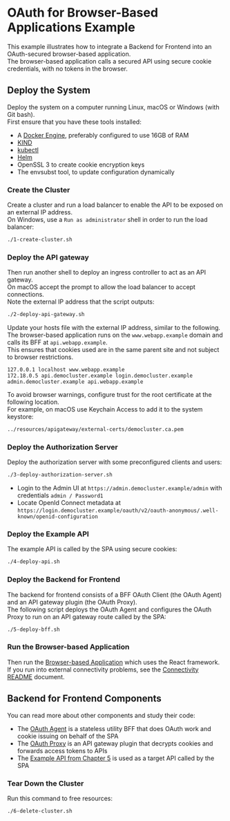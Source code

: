 # OAuth for Browser-Based Applications Example

This example illustrates how to integrate a Backend for Frontend into an OAuth-secured browser-based application.\
The browser-based application calls a secured API using secure cookie credentials, with no tokens in the browser.

## Deploy the System

Deploy the system on a computer running Linux, macOS or Windows (with Git bash).\
First ensure that you have these tools installed:

- A [Docker Engine](https://docs.docker.com/engine/install), preferably configured to use 16GB of RAM
- [KIND](https://kind.sigs.k8s.io/docs/user/quick-start/#installation)
- [kubectl](https://kubernetes.io/docs/tasks/tools)
- [Helm](https://helm.sh/docs/intro/install)
- OpenSSL 3 to create cookie encryption keys
- The envsubst tool, to update configuration dynamically

### Create the Cluster

Create a cluster and run a load balancer to enable the API to be exposed on an external IP address.\
On Windows, use a `Run as administrator` shell in order to run the load balancer:

```bash
./1-create-cluster.sh
```

### Deploy the API gateway

Then run another shell to deploy an ingress controller to act as an API gateway.\
On macOS accept the prompt to allow the load balancer to accept connections.\
Note the external IP address that the script outputs:

```bash
./2-deploy-api-gateway.sh
```

Update your hosts file with the external IP address, similar to the following.\
The browser-based application runs on the `www.webapp.example` domain and calls its BFF at `api.webapp.example`.\
This ensures that cookies used are in the same parent site and not subject to browser restrictions.

```text
127.0.0.1 localhost www.webapp.example
172.18.0.5 api.democluster.example login.democluster.example admin.democluster.example api.webapp.example
```

To avoid browser warnings, configure trust for the root certificate at the following location.\
For example, on macOS use Keychain Access to add it to the system keystore:

```bash
../resources/apigateway/external-certs/democluster.ca.pem
```

### Deploy the Authorization Server

Deploy the authorization server with some preconfigured clients and users:

```bash
./3-deploy-authorization-server.sh
```

- Login to the Admin UI at `https://admin.democluster.example/admin` with credentials `admin / Password1`
- Locate OpenId Connect metadata at `https://login.democluster.example/oauth/v2/oauth-anonymous/.well-known/openid-configuration`

### Deploy the Example API

The example API is called by the SPA using secure cookies:

```bash
./4-deploy-api.sh
```

### Deploy the Backend for Frontend

The backend for frontend consists of a BFF OAuth Client (the OAuth Agent) and an API gateway plugin (the OAuth Proxy).\
The following script deploys the OAuth Agent and configures the OAuth Proxy to run on an API gateway route called by the SPA:

```bash
./5-deploy-bff.sh
```

### Run the Browser-based Application

Then run the [Browser-based Application](browser-based-application/README.md) which uses the React framework.\
If you run into external connectivity problems, see the [Connectivity README](../resources/loadbalancer/README.md) document.

## Backend for Frontend Components

You can read more about other components and study their code:

- The [OAuth Agent](backend-for-frontend/oauth-agent/README.md) is a stateless utility BFF that does OAuth work and cookie issuing on behalf of the SPA
- The [OAuth Proxy](../resources/apigateway/curity-oauth-proxy/README.md) is an API gateway plugin that decrypts cookies and forwards access tokens to APIs
- The [Example API from Chapter 5](../chapter-05-secure-api-development/README.md) is used as a target API called by the SPA

### Tear Down the Cluster

Run this command to free resources:

```bash
./6-delete-cluster.sh
```
